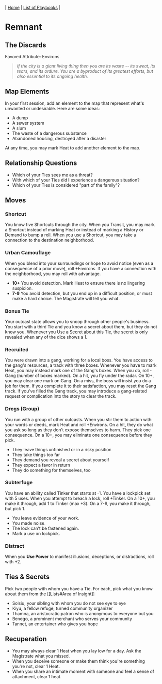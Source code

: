 | [Home](../index.md) | [List of Playbooks](Overview.md) |

# Remnant
## The Discards
Favored Attribute: Environs

>*If the city is a giant living thing then you are its waste -- its sweat, its tears, and its ordure. You are a byproduct of its greatest efforts, but also essential to its ongoing health.*

## Map Elements
In your first session, add an element to the map that represent what's unwanted or undesirable. Here are some ideas:

- A dump
- A sewer system
- A slum
- The waste of a dangerous substance
- Abandoned housing, destroyed after a disaster

At any time, you may mark Heat to add another element to the map.

## Relationship Questions
* Which of your Ties sees me as a threat?
* With which of your Ties did I experience a dangerous situation?
* Which of your Ties is considered "part of the family"?

## Moves

### Shortcut
You know five Shortcuts through the city. When you Transit, you may mark a Shortcut instead of marking Heat or instead of marking a History or Demand to bump a roll. When you use a Shortcut, you may take a connection to the destination neighborhood.

### Urban Camouflage
When you blend into your surroundings or hope to avoid notice (even as a consequence of a prior move), roll +Environs. If you have a connection with the neighborhood, you may roll with advantage.

- **10+** You avoid detection. Mark Heat to ensure there is no lingering suspicion.
- **7-9** You avoid detection, but you end up in a difficult position, or must make a hard choice. The Magistrate will tell you what. 


### Bonus Tie
Your outcast state allows you to snoop through other people's business. You start with a third Tie and you know a secret about them, but they do not know you. Whenever you Use a Secret about this Tie, the secret is only revealed when any of the dice shows a 1.

### Recruited
You were drawn into a gang, working for a local boss. You have access to the gang's resources, a track with three boxes. Whenever you have to mark Heat, you may instead mark one of the Gang's boxes. When you do, roll -Gang (number of boxes marked). On a hit, you fly under the radar. On 10+, you may clear one mark on Gang. On a miss, the boss will insist you do a job for them. If you complete it to their satisfaction, you may reset the Gang track. If you've filled the Gang track, you may introduce a gang-related request or complication into the story to clear the track.

### Dregs (Group)
You run with a group of other outcasts. When you stir them to action with your words or deeds, mark Heat and roll +Environs. On a hit, they do what you ask so long as they don't expose themselves to harm. They pick one consequence. On a 10+, you may eliminate one consequence before they pick.

-   They leave things unfinished or in a risky position
-   They take things too far
-   They demand you reveal a secret about yourself
-   They expect a favor in return
-   They do something for themselves, too

### Subterfuge
You have an ability called Tinker that starts at -1. You have a lockpick set with 5 uses. When you attempt to breach a lock, roll +Tinker. On a 10+, you make it through, add 1 to Tinker (max +3). On a 7-9, you make it through, but pick 1.

- You leave evidence of your work. 
- You made noise.  
- The lock can’t be fastened again. 
- Mark a use on lockpick.

### Distract
When you **Use Power** to manifest illusions, deceptions, or distractions, roll with +2.

## Ties & Secrets
Pick two people with whom you have a Tie. For each, pick what you know about them from the [[Lists#Area of Insight]]

- Solsiu, your sibling with whom you do not see eye to eye
- Kiyu, a fellow refuge, turned community organizer
- Thamna, an aristocratic patron who is anonymous to everyone but you
- Benego, a prominent merchant who serves your community
- Tannet, an entertainer who gives you hope


## Recuperation
- You may always clear 1 Heat when you lay low for a day. Ask the Magistrate what you missed.
- When you deceive someone or make them think you're something you're not, clear 1 Heat.
- When you share an intimate moment with someone and feel a sense of attachment, clear 1 heat.
